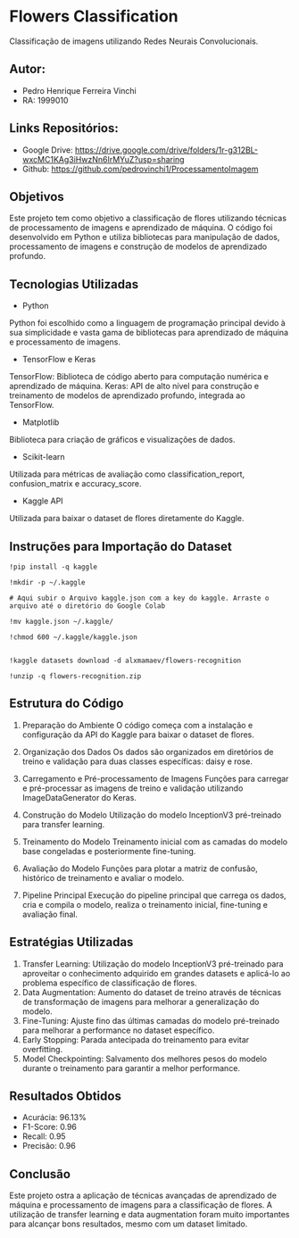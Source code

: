 # Flowers Classification
Classificação de imagens utilizando Redes Neurais Convolucionais.

## Autor: 
* Pedro Henrique Ferreira Vinchi
* RA: 1999010

## Links Repositórios:
* Google Drive: https://drive.google.com/drive/folders/1r-g312BL-wxcMC1KAg3iHwzNn6IrMYuZ?usp=sharing
* Github: https://github.com/pedrovinchi1/ProcessamentoImagem

## Objetivos
Este projeto tem como objetivo a classificação de flores utilizando técnicas de processamento de imagens e aprendizado de máquina. O código foi desenvolvido em Python e utiliza bibliotecas para manipulação de dados, processamento de imagens e construção de modelos de aprendizado profundo.

## Tecnologias Utilizadas
* Python

Python foi escolhido como a linguagem de programação principal devido à sua simplicidade e vasta gama de bibliotecas para aprendizado de máquina e processamento de imagens.

* TensorFlow e Keras

TensorFlow: Biblioteca de código aberto para computação numérica e aprendizado de máquina.
Keras: API de alto nível para construção e treinamento de modelos de aprendizado profundo, integrada ao TensorFlow.
* Matplotlib

Biblioteca para criação de gráficos e visualizações de dados.

* Scikit-learn

Utilizada para métricas de avaliação como classification_report, confusion_matrix e accuracy_score.

* Kaggle API

Utilizada para baixar o dataset de flores diretamente do Kaggle.

## Instruções para Importação do Dataset
```
!pip install -q kaggle
```

```
!mkdir -p ~/.kaggle
```

```
# Aqui subir o Arquivo kaggle.json com a key do kaggle. Arraste o arquivo até o diretório do Google Colab
```

```
!mv kaggle.json ~/.kaggle/
```

```
!chmod 600 ~/.kaggle/kaggle.json
```

```

!kaggle datasets download -d alxmamaev/flowers-recognition

```

```
!unzip -q flowers-recognition.zip
```

## Estrutura do Código
1. Preparação do Ambiente
O código começa com a instalação e configuração da API do Kaggle para baixar o dataset de flores.

2. Organização dos Dados
Os dados são organizados em diretórios de treino e validação para duas classes específicas: daisy e rose.

3. Carregamento e Pré-processamento de Imagens
Funções para carregar e pré-processar as imagens de treino e validação utilizando ImageDataGenerator do Keras.

4. Construção do Modelo
Utilização do modelo InceptionV3 pré-treinado para transfer learning.

5. Treinamento do Modelo
Treinamento inicial com as camadas do modelo base congeladas e posteriormente fine-tuning.

6. Avaliação do Modelo
Funções para plotar a matriz de confusão, histórico de treinamento e avaliar o modelo.

7. Pipeline Principal
Execução do pipeline principal que carrega os dados, cria e compila o modelo, realiza o treinamento inicial, fine-tuning e avaliação final.

## Estratégias Utilizadas
1. Transfer Learning: Utilização do modelo InceptionV3 pré-treinado para aproveitar o conhecimento adquirido em grandes datasets e aplicá-lo ao problema específico de classificação de flores.
2. Data Augmentation: Aumento do dataset de treino através de técnicas de transformação de imagens para melhorar a generalização do modelo.
3. Fine-Tuning: Ajuste fino das últimas camadas do modelo pré-treinado para melhorar a performance no dataset específico.
4. Early Stopping: Parada antecipada do treinamento para evitar overfitting.
5. Model Checkpointing: Salvamento dos melhores pesos do modelo durante o treinamento para garantir a melhor performance.

## Resultados Obtidos
* Acurácia: 96.13%
* F1-Score: 0.96
* Recall: 0.95
* Precisão: 0.96

## Conclusão
Este projeto ostra a aplicação de técnicas avançadas de aprendizado de máquina e processamento de imagens para a classificação de flores. A utilização de transfer learning e data augmentation foram muito importantes para alcançar bons resultados, mesmo com um dataset limitado.
